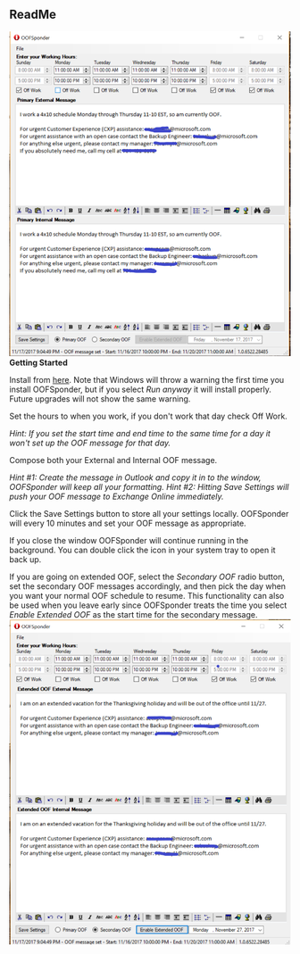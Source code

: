 ## ReadMe

![Image of primary UI](https://github.com/EvanBasalik/OOFSponder/blob/main/ReadMeImages/Primary.png)
**Getting Started**

Install from [here](https://oofsponder/install.blob.core.windows.net/install/install.htm). Note that Windows will throw a warning the first time you install OOFSponder, but if you select _Run anyway_ it will install properly. Future upgrades will not show the same warning.

Set the hours to when you work, if you don't work that day check Off Work.  

_Hint: If you set the start time and end time to the same time for a day it won't set up the OOF message for that day._

Compose both your External and Internal OOF message.

_Hint #1: Create the message in Outlook and copy it in to the window, OOFSponder will keep all your formatting._
_Hint #2: Hitting Save Settings will push your OOF message to Exchange Online immediately._

Click the Save Settings button to store all your settings locally. OOFSponder will every 10 minutes and set your OOF message as appropriate.

If you close the window OOFSponder will continue running in the background. You can double click the icon in your system tray to open it back up.

If you are going on extended OOF, select the _Secondary OOF_ radio button, set the secondary OOF messages accordingly, and then pick the day when you want your normal OOF schedule to resume. This functionality can also be used when you leave early since OOFSponder treats the time you select _Enable Extended OOF_ as the start time for the secondary message.
![Image of secondary UI](https://github.com/EvanBasalik/OOFSponder/blob/main/ReadMeImages/Secondary.png)

